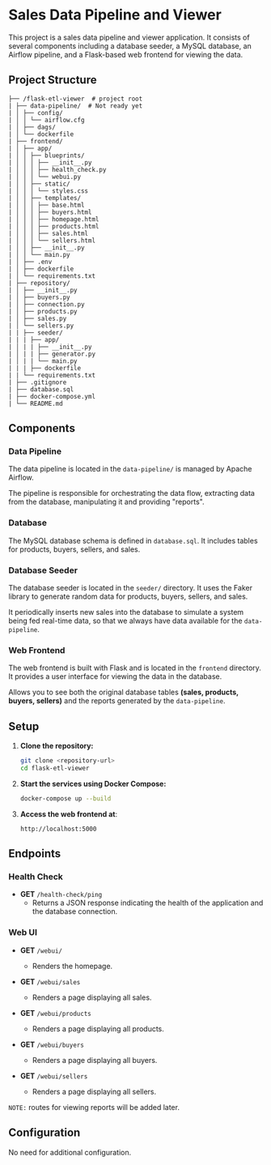 # Sales Data Pipeline and Viewer

This project is a sales data pipeline and viewer application. It consists of several components including a database seeder, a MySQL database, an Airflow pipeline, and a Flask-based web frontend for viewing the data.

## Project Structure

```
├── /flask-etl-viewer  # project root
| ├── data-pipeline/  # Not ready yet
| │ ├── config/ 
| │ │ └── airflow.cfg 
| │ ├── dags/
| │ └── dockerfile 
| ├── frontend/ 
| │ ├── app/ 
| │ │ ├── blueprints/ 
| │ │ │ ├── __init__.py 
| │ │ │ ├── health_check.py 
| │ │ │ └── webui.py 
| │ │ ├── static/ 
| │ │ │ └── styles.css 
| │ │ ├── templates/ 
| │ │ │ ├── base.html 
| │ │ │ ├── buyers.html 
| │ │ │ ├── homepage.html 
| │ │ │ ├── products.html 
| │ │ │ ├── sales.html 
| │ │ │ └── sellers.html 
| │ │ ├── __init__.py 
| │ │ └── main.py 
| │ ├── .env 
| │ ├── dockerfile 
| │ └── requirements.txt 
| ├── repository/ 
| │ ├── __init__.py 
| │ ├── buyers.py 
| │ ├── connection.py 
| │ ├── products.py 
| │ ├── sales.py 
| │ └── sellers.py 
| | ├── seeder/ 
| | | ├── app/ 
| │ | | ├── __init__.py 
| │ | | ├── generator.py 
| │ | | └── main.py 
| | | ├── dockerfile 
| | └── requirements.txt
| ├── .gitignore 
| ├── database.sql 
| ├── docker-compose.yml 
| └── README.md 
```

## Components

### Data Pipeline

The data pipeline is located in the `data-pipeline/` is managed by Apache Airflow. 

The pipeline is responsible for orchestrating the data flow, extracting data from the database, manipulating it and providing "reports".

### Database

The MySQL database schema is defined in `database.sql`. It includes tables for products, buyers, sellers, and sales.

### Database Seeder

The database seeder is located in the `seeder/` directory. It uses the Faker library to generate random data for products, buyers, sellers, and sales.

It periodically inserts new sales into the database to simulate a system being fed real-time data, so that we always have data available for the `data-pipeline`.

### Web Frontend

The web frontend is built with Flask and is located in the `frontend` directory. It provides a user interface for viewing the data in the database.

Allows you to see both the original database tables **(sales, products, buyers, sellers)** and the reports generated by the `data-pipeline`.

## Setup

1. **Clone the repository:**
    ```bash
    git clone <repository-url>
    cd flask-etl-viewer
    ```

2. **Start the services using Docker Compose:**
    ```bash
    docker-compose up --build
    ```

3. **Access the web frontend at**:
    ```
    http://localhost:5000
    ```

## Endpoints

### Health Check

- **GET** `/health-check/ping`
    - Returns a JSON response indicating the health of the application and the database connection.

### Web UI

- **GET** `/webui/`
    - Renders the homepage.

- **GET** `/webui/sales`
    - Renders a page displaying all sales.

- **GET** `/webui/products`
    - Renders a page displaying all products.

- **GET** `/webui/buyers`
    - Renders a page displaying all buyers.

- **GET** `/webui/sellers`
    - Renders a page displaying all sellers.

`NOTE:` routes for viewing reports will be added later.

## Configuration

No need for additional configuration.
